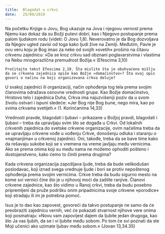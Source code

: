 ```yaml
---
title:  Blagodat u crkvi
date:   25/09/2019
---
```


Na početku Knjige o Jovu, Bog ukazuje na Jova i njegovu vernost prema Njemu kao dokaz da su Božji putevi dobri, kao i Njegovo postupanje prema palom ljudskom rodu (videti: O Jovu 1,8). Neverovatno je da Bog dozvoljava da Njegov ugled zavisi od toga kako ljudi žive na Zemlji. Međutim, Pavle je ovu veru koju je Bog imao za neke od svojih »svetih« proširio na čitavu crkvenu zajednicu: »Da se kroz crkvu sad ob­znani poglavarstvima i vlastima na Nebu mnogorazlična premudrost Božija.« (Efescima 3,10)

`Pročitajte tekst Efescima 2,19. Šta mislite šta je obuhvaćeno mišlju da se crkvena zajednica opiše kao Božje »domaćinstvo«? Šta ovaj opis govori o načinu na koji organizovana crkva deluje?`

U svakoj zajednici ili organizaciji, način ophođenja tog tela prema svojim članovima odražava osnovne vrednosti grupe. Kao Božje domaćinstvo, Hristovo telo i zajednica Duha, Crkva ima najuzvišeniji poziv da u svom životu ostvari i ispuni sledeće: »Jer Bog nije Bog bune, nego mira, kao po svima crkvama svetijeh.« (1. Korinćanima 14,33)

Vrednosti pravde, blagodati i ljubavi – prikazane u Božjoj pravdi, blagodati i ljubavi – treba da upravljaju svim što se događa u Crkvi. Od lokalnih crkvenih zajednica do svetske crkvene organizacije, ovim načelima treba da se upravljaju crkvene vođe u vođenju Crkve, donošenju odluka i staranju o »najmanjima« u crkvenoj zajednici. Oni, takođe, treba da se bave time kako da rešavaju sukobe koji se s vremena na vreme javljaju među vernicima. Ako se prema onima koji su među nama ne možemo ophoditi pošteno i dostojanstveno, kako ćemo to činiti prema drugima?

Kada crkvena organizacija zapošljava ljude, treba da bude velikodušan poslodavac, koji iznad svega vrednuje ljude i bori se protiv nepoštenog ophođenja prema svojim vernicima. Crkve treba da budu sigurno mesto na kome svi vernici čine što je u njihovoj moći da zaštite ranjive. Članovi crkvene zajednice, kao što vidimo u Ranoj crkvi,  treba da budu posebno pripremljeni da pruže podršku onim pripadnicima svoje crkvene »porodice« koji stradaju ili im je potrebna pomoć.

Isus je to dao kao zapovest, govoreći da takvo postupanje ne samo da će preobraziti zajednicu vernih, već će pokazati stvarnost njihove vere onima koji posmatraju: »Novu vam zapovijest dajem da ljubite jedan drugoga, kao što Ja vas ljubih, da se i vi ljubite među sobom. Po tom će svi poznati da ste Moji učenici ako uzimate ljubav među sobom.« (Jovan 13,34.35)
